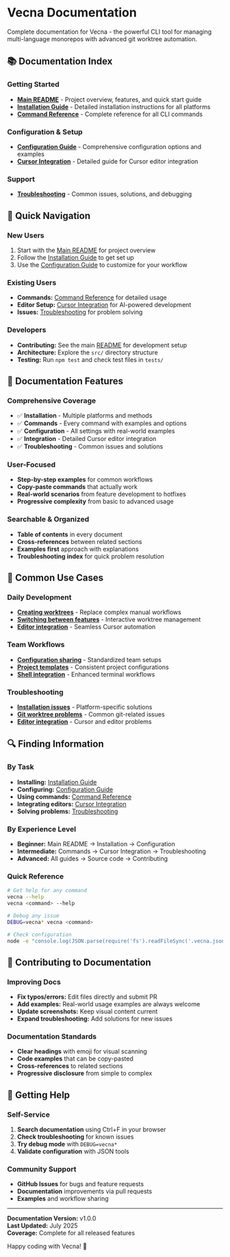 # Vecna Documentation

Complete documentation for Vecna - the powerful CLI tool for managing multi-language monorepos with advanced git worktree automation.

## 📚 Documentation Index

### Getting Started
- **[Main README](../README.md)** - Project overview, features, and quick start guide
- **[Installation Guide](INSTALLATION.md)** - Detailed installation instructions for all platforms
- **[Command Reference](COMMANDS.md)** - Complete reference for all CLI commands

### Configuration & Setup
- **[Configuration Guide](CONFIGURATION.md)** - Comprehensive configuration options and examples
- **[Cursor Integration](CURSOR-INTEGRATION.md)** - Detailed guide for Cursor editor integration

### Support
- **[Troubleshooting](TROUBLESHOOTING.md)** - Common issues, solutions, and debugging

## 🚀 Quick Navigation

### New Users
1. Start with the [Main README](../README.md) for project overview
2. Follow the [Installation Guide](INSTALLATION.md) to get set up
3. Use the [Configuration Guide](CONFIGURATION.md) to customize for your workflow

### Existing Users
- **Commands:** [Command Reference](COMMANDS.md) for detailed usage
- **Editor Setup:** [Cursor Integration](CURSOR-INTEGRATION.md) for AI-powered development
- **Issues:** [Troubleshooting](TROUBLESHOOTING.md) for problem solving

### Developers
- **Contributing:** See the main [README](../README.md#contributing) for development setup
- **Architecture:** Explore the `src/` directory structure
- **Testing:** Run `npm test` and check test files in `tests/`

## 📖 Documentation Features

### Comprehensive Coverage
- ✅ **Installation** - Multiple platforms and methods
- ✅ **Commands** - Every command with examples and options
- ✅ **Configuration** - All settings with real-world examples
- ✅ **Integration** - Detailed Cursor editor integration
- ✅ **Troubleshooting** - Common issues and solutions

### User-Focused
- **Step-by-step examples** for common workflows
- **Copy-paste commands** that actually work
- **Real-world scenarios** from feature development to hotfixes
- **Progressive complexity** from basic to advanced usage

### Searchable & Organized
- **Table of contents** in every document
- **Cross-references** between related sections
- **Examples first** approach with explanations
- **Troubleshooting index** for quick problem resolution

## 🎯 Common Use Cases

### Daily Development
- **[Creating worktrees](COMMANDS.md#vecna-start)** - Replace complex manual workflows
- **[Switching between features](COMMANDS.md#vecna-switch)** - Interactive worktree management
- **[Editor integration](CURSOR-INTEGRATION.md#basic-usage)** - Seamless Cursor automation

### Team Workflows
- **[Configuration sharing](CONFIGURATION.md#team-integration)** - Standardized team setups
- **[Project templates](CONFIGURATION.md#configuration-examples)** - Consistent project configurations
- **[Shell integration](COMMANDS.md#vecna-shell-install)** - Enhanced terminal workflows

### Troubleshooting
- **[Installation issues](TROUBLESHOOTING.md#installation-problems)** - Platform-specific solutions
- **[Git worktree problems](TROUBLESHOOTING.md#worktree-issues)** - Common git-related issues
- **[Editor integration](TROUBLESHOOTING.md#editor-integration)** - Cursor and editor problems

## 🔍 Finding Information

### By Task
- **Installing:** [Installation Guide](INSTALLATION.md)
- **Configuring:** [Configuration Guide](CONFIGURATION.md)
- **Using commands:** [Command Reference](COMMANDS.md)
- **Integrating editors:** [Cursor Integration](CURSOR-INTEGRATION.md)
- **Solving problems:** [Troubleshooting](TROUBLESHOOTING.md)

### By Experience Level
- **Beginner:** Main README → Installation → Configuration
- **Intermediate:** Commands → Cursor Integration → Troubleshooting
- **Advanced:** All guides → Source code → Contributing

### Quick Reference
```bash
# Get help for any command
vecna --help
vecna <command> --help

# Debug any issue
DEBUG=vecna* vecna <command>

# Check configuration
node -e "console.log(JSON.parse(require('fs').readFileSync('.vecna.json')))"
```

## 🤝 Contributing to Documentation

### Improving Docs
- **Fix typos/errors:** Edit files directly and submit PR
- **Add examples:** Real-world usage examples are always welcome
- **Update screenshots:** Keep visual content current
- **Expand troubleshooting:** Add solutions for new issues

### Documentation Standards
- **Clear headings** with emoji for visual scanning
- **Code examples** that can be copy-pasted
- **Cross-references** to related sections
- **Progressive disclosure** from simple to complex

## 📧 Getting Help

### Self-Service
1. **Search documentation** using Ctrl+F in your browser
2. **Check troubleshooting** for known issues
3. **Try debug mode** with `DEBUG=vecna*`
4. **Validate configuration** with JSON tools

### Community Support
- **GitHub Issues** for bugs and feature requests
- **Documentation** improvements via pull requests
- **Examples** and workflow sharing

---

**Documentation Version:** v1.0.0  
**Last Updated:** July 2025  
**Coverage:** Complete for all released features

Happy coding with Vecna! 🌳